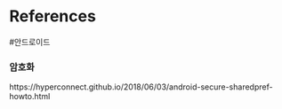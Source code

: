 # References

#안드로이드

<h3>암호화</h3>
https://hyperconnect.github.io/2018/06/03/android-secure-sharedpref-howto.html
